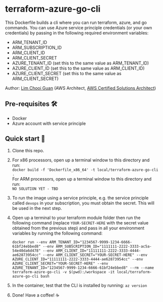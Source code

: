 # terraform-azure-go-cli

This Dockerfile builds a cli where you can run terraform, azure, and go commands.  You can use Azure service principle credentials (or your own credentials) by passing in the following required environment variables:
- ARM_TENANT_ID
- ARM_SUBSCRIPTION_ID
- ARM_CLIENT_ID
- ARM_CLIENT_SECRET
- AZURE_TENANT_ID (set this to the same value as ARM_TENANT_ID)
- AZURE_CLIENT_ID (set this to the same value as ARM_CLIENT_ID)
- AZURE_CLIENT_SECRET (set this to the same value as ARM_CLIENT_SECRET)

Author: [Lim Chooi Guan](https://www.linkedin.com/in/cgl88/) (AWS Architect, [AWS Certified Solutions Architect](https://www.credly.com/badges/c54918d6-6370-4099-afa8-122d6d4fa067))

## Pre-requisites 🛠
* Docker  
* Azure account with service principle 

## Quick start 🍕
1. Clone this repo.
2. For x86 processors, open up a terminal window to this directory and run:  
   `docker build -f 'Dockerfile_x86_64' -t local/terraform-azure-go-cli .`  
   For ARM processors, open up a terminal window to this directory and run:  
   `NO SOLUTION YET - TBD`
3. To run the image using a service principle, e.g. the service principle called `devops` in your subscription, you must obtain the secret. This will be used in the next step.
4. Open up a terminal to your terraform module folder then run the following command (replace `YOUR-SECRET-HERE` with the secret value obtained from the previous step) and pass in all your environment variables by running the following command:

    `docker run --env ARM_TENANT_ID="1234567-9999-1234-6666-61bf24ebbed8" --env ARM_SUBSCRIPTION_ID="1111111-2222-3333-ac5a-54e40da6d478" --env ARM_CLIENT_ID="11111111-2222-3333-4444-ae62873954cc" --env ARM_CLIENT_SECRET="YOUR-SECRET-HERE" --env AZURE_CLIENT_ID="11111111-2222-3333-4444-ae62873954cc" --env AZURE_CLIENT_SECRET="YOUR-SECRET-HERE" --env AZURE_TENANT_ID="1234567-9999-1234-6666-61bf24ebbed8" --rm --name terraform-azure-go-cli -v $(pwd):/workspace -it local/terraform-azure-go-cli bash`

5. In the container, test that the CLI is installed by running:
   `az version`

6. Done! Have a coffee! ☕️

